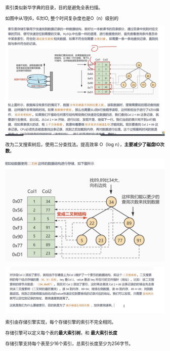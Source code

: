 索引类似新华字典的目录，目的是避免全表扫描。

如图中从1到6，6次IO, 整个时间复杂度也是O（n）级别的

![img.png](img.png)

改为二叉搜索树后，使用二分查找法。提高效率 O（log n），**主要减少了磁盘IO次数**。

![img_1.png](img_1.png)

![img_2.png](img_2.png)

索引由存储引擎实现，每个存储引擎的索引不完全相同。

存储引擎可以定义每个表的**最大索引树**，和 **最大索引长度**

存储引擎支持每个表至少16个索引，总索引长度至少为256字节。

